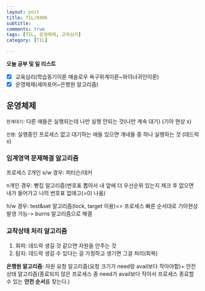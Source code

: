 ```yaml
---
layout: post
title: TIL/0406
subtitle: 
comments: true
tags: [TIL, 운영체제, 교육심리]
category: [TIL]

---
```

**오늘 공부 및  일 리스트**

 - [x] 교육심리(학습동기이론 매슬로우 욕구위계이론~와이너귀인이론)
 - [x] 운영체제(세마포어~은행원 알고리즘)
 
## 운영체제
 `한계대기`: 다른 애들은 실행되는데 나만 실행 안되는 것(나만 계속 대기) (기아 현상 x)
 
 `진행`: 실행중인 프로세스 없고 대기하는 애들 있으면 걔네들 중 하나 실행하는 것 (데드락 x)
 
### 임계영역 문제해결 알고리즘
 
프로세스 2개인 s/w 경우: 피터슨/데커

n개인 경우: 빵집 알고리즘(번호표 뽑아서 내 앞에 더 우선순위 있는지 체크 후 없으면 내가 들어가고 나의 번호표 없애고(=0) 나옴)

h/w 경우: test&set 알고리즘(lock, target 이용)=> 프로세스 빠른 순서대로 기아현상 발생 가능-> burns 알고리즘으로 해결

### 교착상태 처리 알고리즘
1. 회피: 데드락 생길 것 같으면 자원을 안주는 것 
2. 탐지: 데드락 생길 수 있다는 걸 가정하고 생기면 그걸 처리(회복)

**은행원 알고리즘**: 자원 요청 알고리즘(요청 크기가 need랑 avail보다 작아야함)+ 안전상태 알고리즘(종료되지 않은 프로세스 중 need가 avail보다 작아서 프로세스 종료할 수 있는 **안전 순서**를 찾는다.)  
